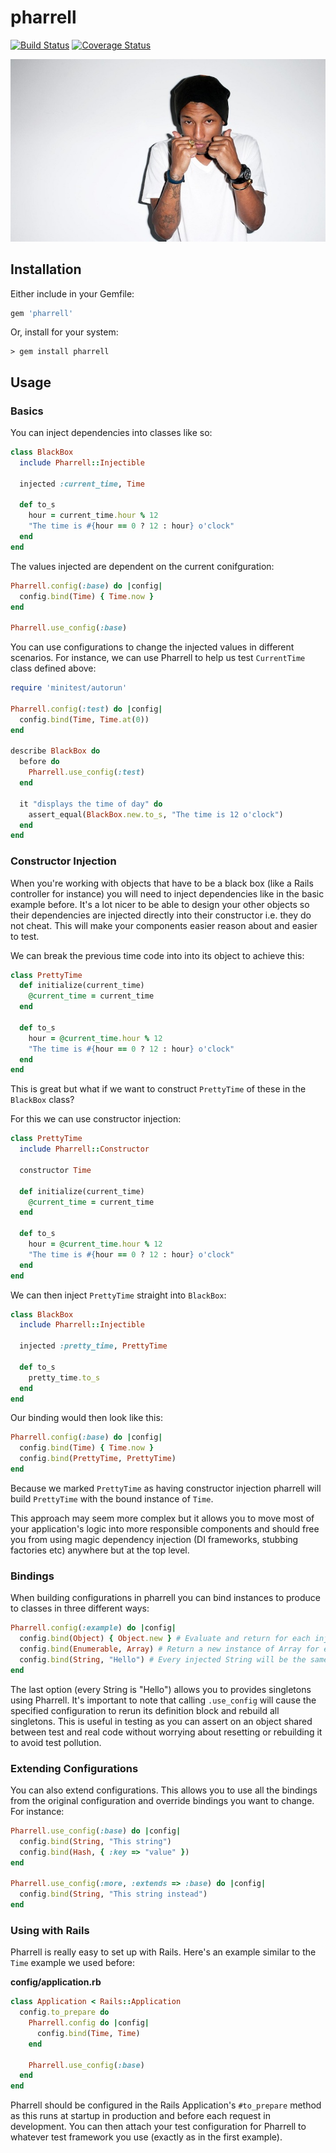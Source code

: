 # pharrell

[![Build Status](https://travis-ci.org/seadowg/pharrell.png?branch=master)](https://travis-ci.org/seadowg/pharrell)
[![Coverage Status](https://coveralls.io/repos/seadowg/pharrell/badge.png?branch=master)](https://coveralls.io/r/seadowg/pharrell?branch=master)

![Pharrell](media/pharrell.jpg)

## Installation

Either include in your Gemfile:

```ruby
gem 'pharrell'
```

Or, install for your system:

    > gem install pharrell

## Usage

### Basics

You can inject dependencies into classes like so:

```ruby
class BlackBox
  include Pharrell::Injectible

  injected :current_time, Time

  def to_s
    hour = current_time.hour % 12
    "The time is #{hour == 0 ? 12 : hour} o'clock"
  end
end
```

The values injected are dependent on the current conifguration:

```ruby
Pharrell.config(:base) do |config|
  config.bind(Time) { Time.now }
end

Pharrell.use_config(:base)
```

You can use configurations to change the injected values in different
scenarios. For instance, we can use Pharrell to help us test `CurrentTime` class
defined above:

```ruby
require 'minitest/autorun'

Pharrell.config(:test) do |config|
  config.bind(Time, Time.at(0))
end

describe BlackBox do
  before do
    Pharrell.use_config(:test)
  end

  it "displays the time of day" do
    assert_equal(BlackBox.new.to_s, "The time is 12 o'clock")
  end
end
```

### Constructor Injection

When you're working with objects that have to be a black box
(like a Rails controller for instance) you will need to inject dependencies
like in the basic example before. It's a lot nicer to be able to design your
other objects so their dependencies are injected directly into their constructor i.e.
they do not cheat. This will make your components easier reason about and easier to test.

We can break the previous time code into into its object to achieve this:

```ruby
class PrettyTime
  def initialize(current_time)
    @current_time = current_time
  end

  def to_s
    hour = @current_time.hour % 12
    "The time is #{hour == 0 ? 12 : hour} o'clock"
  end
end
```

This is great but what if we want to construct `PrettyTime` of these in the
`BlackBox` class?

For this we can use constructor injection:

```ruby
class PrettyTime
  include Pharrell::Constructor

  constructor Time

  def initialize(current_time)
    @current_time = current_time
  end

  def to_s
    hour = @current_time.hour % 12
    "The time is #{hour == 0 ? 12 : hour} o'clock"
  end
end
```

We can then inject `PrettyTime` straight into `BlackBox`:

```ruby
class BlackBox
  include Pharrell::Injectible

  injected :pretty_time, PrettyTime

  def to_s
    pretty_time.to_s
  end
end
```

Our binding would then look like this:

```ruby
Pharrell.config(:base) do |config|
  config.bind(Time) { Time.now }
  config.bind(PrettyTime, PrettyTime)
end
```

Because we marked `PrettyTime` as having constructor injection
pharrell will build `PrettyTime` with the bound instance of `Time`.

This approach may seem more complex but it allows you to move most of your application's logic
into more responsible components and should free you from using
magic dependency injection (DI frameworks, stubbing factories etc) anywhere but at the top level.

### Bindings

When building configurations in pharrell you can bind instances to
produce to classes in three different ways:

```ruby
Pharrell.config(:example) do |config|
  config.bind(Object) { Object.new } # Evaluate and return for each injected Object
  config.bind(Enumerable, Array) # Return a new instance of Array for each injected Enumerable
  config.bind(String, "Hello") # Every injected String will be the same instance of "Hello"
end
```

The last option (every String is "Hello") allows you to
provides singletons using Pharrell. It's important to note that calling
`.use_config` will cause the specified configuration to rerun its
definition block and rebuild all singletons. This is useful in testing
as you can assert on an object shared between test and real code without
worrying about resetting or rebuilding it to avoid test pollution.

### Extending Configurations

You can also extend configurations. This allows you to use all the
bindings from the original configuration and override bindings you want
to change. For instance:

```ruby
Pharrell.use_config(:base) do |config|
  config.bind(String, "This string")
  config.bind(Hash, { :key => "value" })
end

Pharrell.use_config(:more, :extends => :base) do |config|
  config.bind(String, "This string instead")
end
```
### Using with Rails

Pharrell is really easy to set up with Rails. Here's an example similar to the `Time` example we used before:

**config/application.rb**

```ruby
class Application < Rails::Application
  config.to_prepare do
    Pharrell.config do |config|
      config.bind(Time, Time)
    end

    Pharrell.use_config(:base)
  end
end
```

Pharrell should be configured in the Rails Application's `#to_prepare` method as this runs at startup
in production and before each request in development. You can then attach your test configuration for Pharrell to
whatever test framework you use (exactly as in the first example).
